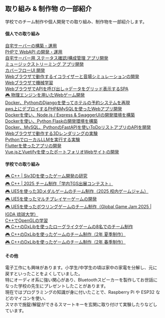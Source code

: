 ## 取り組み & 制作物 の一部紹介

学校でのチーム制作や個人開発での取り組み、制作物を一部紹介します。

#### 個人での取り組み

[自宅サーバーの構築・運用](work-1.md)  
[PHPで WebAPI の開発・運用](work-2.md)  
[自宅サーバー用 ステータス確認/構成管理 アプリ開発](work-3.md)  
[ミュージックストリーミング アプリ開発](work-4.md)  
[カバーフローUI 開発](work-5.md)  
[Webブラウザで動作するイコライザーと音場シミュレーションの開発](work-6.md)  
[Webブラウザで機械学習](https://github.com/kanaaa224/web-machine-learning)  
[WebブラウザでAPIを呼び出し→データをグリッド表示するSPA](https://github.com/kanaaa224/web-pokemon-zukan)  
[🎮 物理エンジンを用いたWebゲーム開発](https://github.com/kanaaa224/web-suika-game-recreate)  
[Docker、PythonのDjangoを使ってホテルの予約システムを再現](https://github.com/kanaaa224/python-django)  
[aws上にデプロイするPHP&MySQLを使ったWebアプリ開発](https://github.com/kanaaa224/php-mysql-aws)  
[Dockerを使い、Node.js / Express & SwaggerUIの開発環境を構築](https://github.com/kanaaa224/node-express)  
[Dockerを使い、Python Flaskの開発環境を構築](https://github.com/kanaaa224/python-flask)  
[Docker、MySQL、PythonのFastAPIを使いToDoリストアプリのAPIを開発](https://github.com/kanaaa224/python-fastapi)  
[Webブラウザで動作する3Dレンダリングの実験](https://github.com/kanaaa224/web-three-js)  
[PythonでローカルLLMを実行する実験](https://github.com/kanaaa224/python-local-llm)  
[Flutterを使ったアプリの開発](https://github.com/kanaaa224/flutter-basics-learning)  
[Vue.jsとVuetifyを使ったポートフォリオWebサイトの開発](https://github.com/kanaaa224/portfolio)

#### 学校での取り組み

[🎮 C++ | Siv3Dを使ったゲーム開発の研究](work-s-1.md)  
[🎮 C++ | 2025 チーム制作「学内TGS出展コンテスト」](work-s-2.md)  
[🎮 UE5を使った3Dメダルゲームのチーム制作（2025 校内ゲームジャム）](https://github.com/kanaaa224/ue5-2025-utu-game)  
[🎮 UE5を使ったマルチプレイヤーゲームの開発](https://github.com/kanaaa224/ue5-splatoon-recreate)  
[🎮 UE5を使ったボウリングゲームのチーム制作（Global Game Jam 2025 | IGDA 琉球大学）](https://github.com/kanaaa224/ue5-2025-soap-bowling)  
[C++でOpenGLの学習](https://github.com/kanaaa224/OpenGL)  
[🎮 C++のDxLibを使ったローグライクゲームの8名でのチーム制作](https://github.com/kanaaa224/dxlib-2023-team-seisaku-3)  
[🎮 C++のDxLibを使ったゲームのチーム制作（2年 夏季制作）](https://github.com/kanaaa224/dxlib-2023-team-seisaku-2)  
[🎮 C++のDxLibを使ったゲームのチーム制作（2年 春季制作）](https://github.com/kanaaa224/dxlib-2023-team-seisaku-1)

#### その他

電子工作にも興味があります。小学生/中学生の頃は家中の家電を分解し、元に戻すといったことをよくしていました。  
特にオーディオ系に強い関心があり、Bluetoothスピーカーを製作してお世話になった学校の先生にプレゼントしたことがあります。  
現在ではプログラミングの知識が身に付いたことで、Raspberry Pi や ESP32 などのマイコンを使い、  
スマホで施錠/解錠ができるスマートキーを玄関に取り付けて実験したりなどしています。